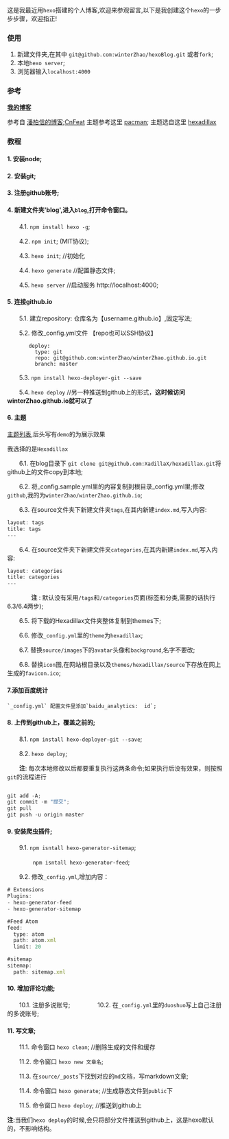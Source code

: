 这是我最近用`hexo`搭建的个人博客,欢迎来参观留言,以下是我创建这个`hexo`的一步步步骤，欢迎指正!

### 使用
1. 新建文件夹,在其中 `git@github.com:winterZhao/hexoBlog.git` 或者`fork`;
2. 本地`hexo server`;
3. 浏览器输入`localhost:4000`


### 参考

**[我的博客](http://winterzhao.github.io/)**

参考自 [潘柏信的博客](http://leopardpan.github.io/2015/08/12/hexo/);[CnFeat](http://www.jianshu.com/p/05289a4bc8b2)
主题参考这里 [pacman](https://yangjian.me/pacman/hello/introducing-pacman-theme/);
主题选自这里 [hexadillax](https://github.com/XadillaX/hexadillax)

### 教程

#### 1. 安装node;

#### 2. 安装git;

#### 3. 注册github账号;

#### 4. 新建文件夹'blog',进入`blog`,打开命令窗口。

　　4.1. `npm install hexo -g`;

　　4.2. `npm init`; (MIT协议);

　　4.3. `hexo init`;     //初始化

　　4.4. `hexo generate`  //配置静态文件;

　　4.5. `hexo server`      //启动服务 http://localhost:4000;

#### 5. 连接github.io

　　5.1. 建立repository: 仓库名为【username.github.io】,固定写法;

　　5.2. 修改_config.yml文件 【repo也可以SSH协议】

           deploy:
             type: git
             repo: git@github.com:winterZhao/winterZhao.github.io.git
             branch: master

　　5.3. ` npm install hexo-deployer-git --save `

　　5.4. `hexo deploy`  //另一种推送到github上的形式，**这时候访问winterZhao.github.io就可以了**

#### 6. 主题

[主题列表](https://github.com/hexojs/hexo/wiki/Themes),后头写有`demo`的为展示效果

我选择的是`Hexadillax`

　　6.1. 在blog目录下 `git clone git@github.com:XadillaX/hexadillax.git`将github上的文件copy到本地;

　　6.2. 将_config.sample.yml里的内容复制到根目录_config.yml里;修改`github`,我的为`winterZhao/winterZhao.github.io`;

　　6.3. 在source文件夹下新建文件夹`tags`,在其内新建`index.md`,写入内容:

```javascript
layout: tags
title: tags
---
```
　　6.4. 在source文件夹下新建文件夹`categories`,在其内新建`index.md`,写入内容:

```javascript
layout: categories
title: categories
---
```
 　　　　**注** : 默认没有采用`/tags`和`/categories`页面(标签和分类,需要的话执行6.3/6.4两步);

　　6.5. 将下载的Hexadillax文件夹整体复制到themes下;

　　6.6. 修改`_config.yml`里的`theme`为`hexadillax`;

　　6.7. 替换`source/images`下的`avatar`头像和`background`,名字不要改;

　　6.8. 替换`icon`图,在网站根目录以及`themes/hexadillax/source`下存放在网上生成的`favicon.ico`;

#### 7.添加百度统计

    `_config.yml` 配置文件里添加`baidu_analytics:  id`;

#### 8. 上传到github上，覆盖之前的;

　　8.1. `npm install hexo-deployer-git --save`;

　　8.2. `hexo deploy`;

　　**注**: 每次本地修改以后都要重复执行这两条命令;如果执行后没有效果，则按照`git`的流程进行
```javascript

git add -A;
git commit -m "提交";
git pull
git push -u origin master

```

#### 9. 安装爬虫插件;
　　9.1. `npm isntall hexo-generator-sitemap`; 

　　　　 `npm isntall hexo-generator-feed`;

　　9.2. 修改`_config.yml`,增加内容：

```javascript
# Extensions
Plugins:
- hexo-generator-feed
- hexo-generator-sitemap

#Feed Atom
feed:
  type: atom
  path: atom.xml
  limit: 20

#sitemap
sitemap:
  path: sitemap.xml


```
#### 10. 增加评论功能;

　　10.1. 注册多说账号;
　　
　　10.2. 在`_config.yml`里的`duoshuo`写上自己注册的多说账号;

#### 11. 写文章;
　　11.1. 命令窗口 `hexo clean`; //删除生成的文件和缓存

　　11.2. 命令窗口 `hexo new 文章名`;

　　11.3. 在`source/_posts`下找到对应的`md`文档，写markdown文章;

　　11.4. 命令窗口 `hexo generate`;   //生成静态文件到`public`下

　　11.5. 命令窗口 `hexo deploy`;   //推送到github上

   **注**:当我们`hexo deploy`的时候,会只将部分文件推送到github上，这是hexo默认的，不影响结构。